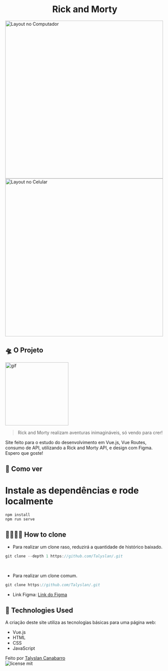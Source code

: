 <h1 align="center"> Rick and Morty </h1>

<img height="500" src="" alt="Layout no Computador" />
<img height="500" src="" alt="Layout no Celular" />

## 🛸 O Projeto
<img height="200" src="https://github.com/Talyslan/rick-and-morty/assets/78499700/51ae8876-1638-49d6-95fc-2374255b43a7" alt="gif" />

<blockquote>Rick and Morty realizam aventuras inimagináveis, só vendo para crer!</blockquote>

<p>
    Site feito para o estudo do desenvolvimento em Vue.js, Vue Routes, consumo de API, utilizando a Rick and Morty API, e design com Figma. Espero que goste! 
</p>

## 📌 Como ver
# Instale as dependências e rode localmente
```
npm install
npm run serve
```
<!-- 
### Compiles and minifies for production
```
npm run build
```

### Lints and fixes files
```
npm run lint
```

### Customize configuration
See [Configuration Reference](https://cli.vuejs.org/config/).
 
O projeto está hospedado no GitHub Pages:
[Rick and Morty](https://talyslan.github.io/nome/) 
-->

## 👨‍👩‍👧‍👦 How to clone
- Para realizar um clone raso, reduzirá a quantidade de histórico baixado.
```javascript
git clone --depth 1 https://github.com/Talyslan/.git
```
<br>

- Para realizar um clone comum.
```javascript
git clone https://github.com/Talyslan/.git
```

- Link Figma: 
<a href="https://www.figma.com/design/1zoaZnbuxVuQytd05ZZdWU/Rick-and-Morty-%7C-Web?node-id=0-1&t=2TonGks3EnOEjBr3-0">Link do Figma</a>

## 🚀 Technologies Used

A criação deste site utiliza as tecnologias básicas para uma página web:

- Vue.js
- HTML
- CSS
- JavaScript

Feito por <a href="https://github.com/Talyslan">Talyslan Canabarro</a>
<br/>
<img src="https://img.shields.io/badge/license-MIT-8A2BE2" alt="license mit" />
